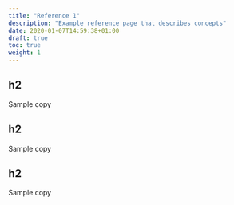 ```yaml
---
title: "Reference 1"
description: "Example reference page that describes concepts"
date: 2020-01-07T14:59:38+01:00
draft: true
toc: true
weight: 1
---
```


## h2

Sample copy

## h2

Sample copy

## h2

Sample copy